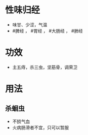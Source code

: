 # 性味归经
- 味甘、少涩，气温
-  #脾经 ， #胃经 ， #大肠经 ， #肺经 
# 功效
- 主五痔，杀三虫，坚筋骨，调荣卫
# 用法
## 杀蛔虫
- 不损气血
- 火病肠滑者不宜，只可以暂服 